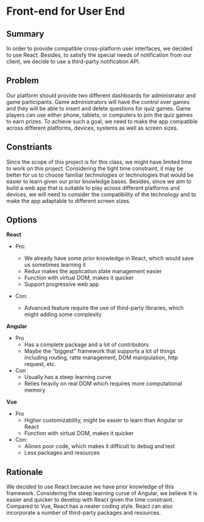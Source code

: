 # Front-end for User End

## Summary
In order to provide compatible cross-platform user interfaces, we decided to use React. Besides, to satisfy the special needs of notification from our client, we decide to use a third-party notification API. 

## Problem

Our platform should provide two different dashboards for administrator and game participants. Game administrators will have the control over games and they will be able to insert and delete questions for quiz games. Game players can use either phone, tablets, or computers to join the quiz games to earn prizes. To achieve such a goal, we need to make the app compatible across different platforms, devices, systems as well as screen sizes. 

## Constriants
Since the scope of this project is for this class, we might have limited time to work on this project. Considering the tight time constraint, it may be better for us to choose familiar technologies or technologies that would be easier to learn given our prior knowledge bases. Besides, since we aim to build a web app that is suitable to play across different platforms and devices, we will need to consider the compatibility of the technology and to make the app adaptable to different screen sizes. 

## Options

**React**
- Pro: 

  - We already have some prior knowledge in React, which would save us sometimes learning it 
  - Redux makes the application state management easier 
  - Function with virtual DOM, makes it quicker 
  - Support progressive web app
- Con: 
  - Advanced feature require the use of third-party libraries, which might adding some complexity

**Angular**
- Pro
  - Has a complete package and a lot of contributors 
  - Maybe the “biggest” framework that supports a lot of things including routing, ratte management, DOM manipulation, http request, etc. 
- Con
  - Usually has a steep learning curve 
  - Relies heavily on real DOM which requires more computational memory

**Vue**
- Pro 
  - Higher customizability, might be easier to learn than Angular or React 
  - Function with virtual DOM, makes it quicker
- Con:
  - Allows poor code, which makes it difficult to debug and test 
  - Less packages and resources


## Rationale
We decided to use React because we have prior knowledge of this framework. Considering the steep learning curve of Angular, we believe It is easier and quicker to develop with React given the time constraint. Compared to Vue, React has a neater coding style. React can also incorporate a number of third-party packages and resources. 
